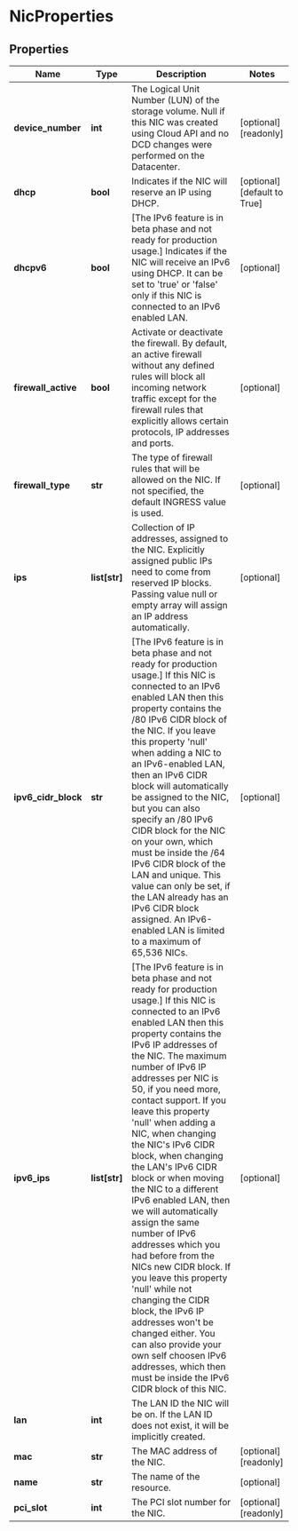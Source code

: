 # NicProperties

## Properties
| Name | Type | Description | Notes |
| ------------ | ------------- | ------------- | ------------- |
| **device_number** | **int** | The Logical Unit Number (LUN) of the storage volume. Null if this NIC was created using Cloud API and no DCD changes were performed on the Datacenter. | [optional] [readonly]  |
| **dhcp** | **bool** | Indicates if the NIC will reserve an IP using DHCP. | [optional] [default to True] |
| **dhcpv6** | **bool** | [The IPv6 feature is in beta phase and not ready for production usage.] Indicates if the NIC will receive an IPv6 using DHCP. It can be set to &#39;true&#39; or &#39;false&#39; only if this NIC is connected to an IPv6 enabled LAN. | [optional]  |
| **firewall_active** | **bool** | Activate or deactivate the firewall. By default, an active firewall without any defined rules will block all incoming network traffic except for the firewall rules that explicitly allows certain protocols, IP addresses and ports. | [optional]  |
| **firewall_type** | **str** | The type of firewall rules that will be allowed on the NIC. If not specified, the default INGRESS value is used. | [optional]  |
| **ips** | **list[str]** | Collection of IP addresses, assigned to the NIC. Explicitly assigned public IPs need to come from reserved IP blocks. Passing value null or empty array will assign an IP address automatically. | [optional]  |
| **ipv6_cidr_block** | **str** | [The IPv6 feature is in beta phase and not ready for production usage.] If this NIC is connected to an IPv6 enabled LAN then this property contains the /80 IPv6 CIDR block of the NIC. If you leave this property &#39;null&#39; when adding a NIC to an IPv6-enabled LAN, then an IPv6 CIDR block will automatically be assigned to the NIC, but you can also specify an /80 IPv6 CIDR block for the NIC on your own, which must be inside the /64 IPv6 CIDR block of the LAN and unique. This value can only be set, if the LAN already has an IPv6 CIDR block assigned. An IPv6-enabled LAN is limited to a maximum of 65,536 NICs. | [optional]  |
| **ipv6_ips** | **list[str]** | [The IPv6 feature is in beta phase and not ready for production usage.] If this NIC is connected to an IPv6 enabled LAN then this property contains the IPv6 IP addresses of the NIC. The maximum number of IPv6 IP addresses per NIC is 50, if you need more, contact support. If you leave this property &#39;null&#39; when adding a NIC, when changing the NIC&#39;s IPv6 CIDR block, when changing the LAN&#39;s IPv6 CIDR block or when moving the NIC to a different IPv6 enabled LAN, then we will automatically assign the same number of IPv6 addresses which you had before from the NICs new CIDR block. If you leave this property &#39;null&#39; while not changing the CIDR block, the IPv6 IP addresses won&#39;t be changed either. You can also provide your own self choosen IPv6 addresses, which then must be inside the IPv6 CIDR block of this NIC. | [optional]  |
| **lan** | **int** | The LAN ID the NIC will be on. If the LAN ID does not exist, it will be implicitly created. |  |
| **mac** | **str** | The MAC address of the NIC. | [optional] [readonly]  |
| **name** | **str** | The name of the  resource. | [optional]  |
| **pci_slot** | **int** | The PCI slot number for the NIC. | [optional] [readonly]  |


